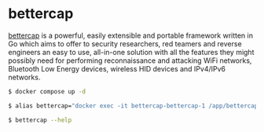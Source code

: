 bettercap
=========

[bettercap][1] is a powerful, easily extensible and portable framework written in Go
which aims to offer to security researchers, red teamers and reverse engineers
an easy to use, all-in-one solution with all the features they might possibly
need for performing reconnaissance and attacking WiFi networks, Bluetooth Low
Energy devices, wireless HID devices and IPv4/IPv6 networks.

```bash
$ docker compose up -d

$ alias bettercap="docker exec -it bettercap-bettercap-1 /app/bettercap"

$ bettercap --help
```

[1]: https://www.bettercap.org/

